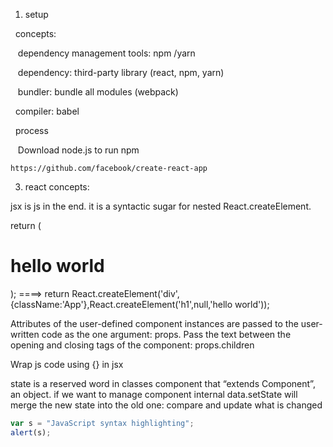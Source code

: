 1. setup


   concepts:
   
   
    dependency  management tools: npm /yarn 
    
    
    dependency: third-party library (react, npm, yarn)
    
    
    bundler: bundle all modules (webpack)
    
    
    compiler: babel
    
    
   process
   
   
    Download node.js to run npm
    
    
    https://github.com/facebook/create-react-app
    
    

3. react concepts:


jsx is js in the end. it is a syntactic sugar for nested React.createElement.


return (<div className="App"> <h1>hello world</h1></div>);
====>
    return React.createElement('div',{className:'App'},React.createElement('h1',null,'hello world'));
    
    
Attributes of the user-defined component instances are passed to the user-written code as the one argument: props. Pass the text between the opening and closing tags of the component: props.children


Wrap js code using {} in jsx

state is a reserved word in classes component that “extends Component”, an object. if we want to manage component internal data.setState will merge the new state into the old one: compare and update what is changed

```javascript
var s = "JavaScript syntax highlighting";
alert(s);
```

